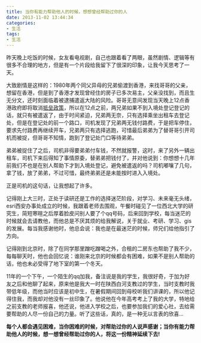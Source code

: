 ```yaml
---
title: 当你有能力帮助他人的时候，想想曾经帮助过你的人
date: 2013-11-02 13:44:34
categories:
- 生活
tags:
- 生活
---
```


昨天晚上吃饭的时候，女友看电视剧，自己也跟着看了两眼，虽然剧情、逻辑等有很多不合理的地方，但是有一个片段给我留下了很深的印象，让我今天思考了一天。

<!-- more -->

大致剧情是这样的：1980年两个同父异母的兄弟偷渡到香港，来找哥哥的父亲，想留在香港，但是到了香港才发现曾经住的房子已多次易主，父亲没找到，而且生无分文，还时刻面临着被逮捕遣返大陆的风险。哥哥无意间发现当天晚上12点香港政府即将取消[抵垒政策](http://baike.baidu.com/link?url=jpXqeBFKM7ZWFzLqxTUUlfid9osniot0wcLmUovSxWstkqiJdJkPRKHVB-m2xUim)，所以在12点之前，两兄弟如果不到入境处登记登记的话，就只有被遣返了，由于时间紧迫，兄弟两无奈，只有选择乘坐出租车去登记处，但是在登记处的前一个路口，司机发现了兄弟两无钱付路费，于是把车停住，要求先付路费再继续开车，兄弟两只有选择逃跑，可惜最后弟弟为了替哥哥引开司机而被捉，但哥哥不知情，跑到了登记处门口等待弟弟。

弟弟被捉住了之后，司机非得要弟弟付车钱，不然就报警，这时，来了另外一辆出租车，司机下来后得知了事情原委，替弟弟把钱付了，并对他说到：你想想十几年前我们不也是在别人帮助下才到入境处登记，避免被遣返的吗？司机嘟嚷了几句，拿了钱，放了弟弟，不过可惜，最终弟弟还是未能按时进入入境处。

正是司机的这句话，让我想起了许多。

记得刚上大三时，正处于读研还是工作的选择迷茫阶段，对学习、未来毫无头绪，esri西安办事处成立的时候，我跟着老师去围观，午餐时碰见了一位西北大学的研究生，简短寒暄之后厚着脸皮问别人要了个qq号码，后来回到学校，每当迷茫的时候就会去请教他，而他总是不厌其烦的给我解说，关于就业、考研、学习、gis的发展。每当我感谢他时，他总会说：我也是在最迷茫的时候，师兄们给他指引了方向。

记得刚到北京时，除了在同学那里蹭吃蹭喝之外，合租的二房东也帮助了我不少，每每聊天时，他也会回忆说：谁刚来北京的时候都会有困难，如果不是别人帮助的话，他也未必受得了地下室的第一个冬天。

11年的一个下午，一个陌生的qq加我，备注说是我的学生，我很好奇，于加为好友之后和他聊了起来，原来他是我大一时在陕西白河支教过的学生，当时支教时我带低年级，而他当时应该是初中生，在暑假期间回到母校听我们讲课的，所以他记得住我，而我却对他没有一丝印象了。他说他在今年高考考上了我的大学，特地给之前支教的老师报喜，他还说，他进入学校之后，也要参加我们的爱心社，去给需要帮助的人尽一份自己的力量。听了这些话，真的，是一种无以言表的欣喜…

**每个人都会遇见困难，当你困难的时候，对帮助过你的人说声感谢；当你有能力帮助他人的时候，想一想曾经帮助过你的人，将这一份精神延续下去!**
